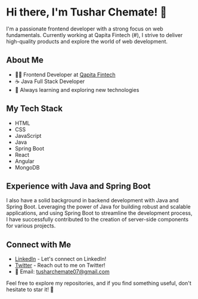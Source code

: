 # Hi there, I'm Tushar Chemate! 👋

I'm a passionate frontend developer with a strong focus on web fundamentals. Currently working at Qapita Fintech  (#), I strive to deliver high-quality products and explore the world of web development.

## About Me


- 👨‍💻 Frontend Developer at [Qapita Fintech](#)
- ☕ Java Full Stack Developer
- 🌱 Always learning and exploring new technologies

## My Tech Stack

- HTML
- CSS
- JavaScript
- Java
- Spring Boot
- React
- Angular
- MongoDB

## Experience with Java and Spring Boot

I also have a solid background in backend development with Java and Spring Boot. Leveraging the power of Java for building robust and scalable applications, and using Spring Boot to streamline the development process, I have successfully contributed to the creation of server-side components for various projects.

## Connect with Me

- [LinkedIn](#) - Let's connect on LinkedIn!
- [Twitter](#) - Reach out to me on Twitter!
- 📧 Email: tusharchemate07@gmail.com

Feel free to explore my repositories, and if you find something useful, don't hesitate to star it! 🌟
